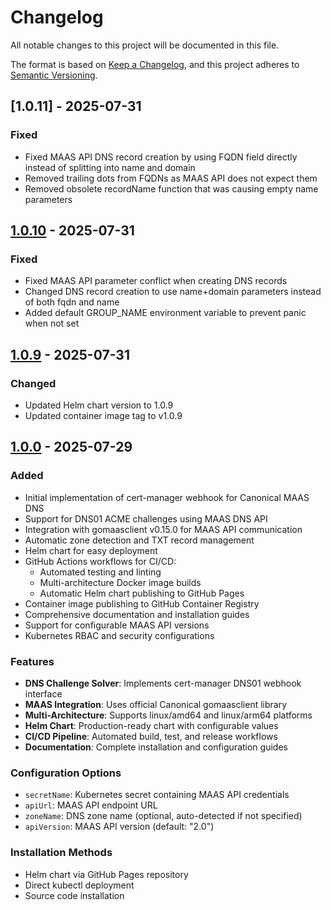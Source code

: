 # Changelog

All notable changes to this project will be documented in this file.

The format is based on [Keep a Changelog](https://keepachangelog.com/en/1.0.0/),
and this project adheres to [Semantic Versioning](https://semver.org/spec/v2.0.0.html).

## [1.0.11] - 2025-07-31

### Fixed
- Fixed MAAS API DNS record creation by using FQDN field directly instead of splitting into name and domain
- Removed trailing dots from FQDNs as MAAS API does not expect them
- Removed obsolete recordName function that was causing empty name parameters

## [1.0.10] - 2025-07-31

### Fixed
- Fixed MAAS API parameter conflict when creating DNS records
- Changed DNS record creation to use name+domain parameters instead of both fqdn and name
- Added default GROUP_NAME environment variable to prevent panic when not set

## [1.0.9] - 2025-07-31

### Changed
- Updated Helm chart version to 1.0.9
- Updated container image tag to v1.0.9

## [1.0.0] - 2025-07-29

### Added
- Initial implementation of cert-manager webhook for Canonical MAAS DNS
- Support for DNS01 ACME challenges using MAAS DNS API
- Integration with gomaasclient v0.15.0 for MAAS API communication
- Automatic zone detection and TXT record management
- Helm chart for easy deployment
- GitHub Actions workflows for CI/CD:
  - Automated testing and linting
  - Multi-architecture Docker image builds
  - Automatic Helm chart publishing to GitHub Pages
- Container image publishing to GitHub Container Registry
- Comprehensive documentation and installation guides
- Support for configurable MAAS API versions
- Kubernetes RBAC and security configurations

### Features
- **DNS Challenge Solver**: Implements cert-manager DNS01 webhook interface
- **MAAS Integration**: Uses official Canonical gomaasclient library
- **Multi-Architecture**: Supports linux/amd64 and linux/arm64 platforms
- **Helm Chart**: Production-ready chart with configurable values
- **CI/CD Pipeline**: Automated build, test, and release workflows
- **Documentation**: Complete installation and configuration guides

### Configuration Options
- `secretName`: Kubernetes secret containing MAAS API credentials
- `apiUrl`: MAAS API endpoint URL
- `zoneName`: DNS zone name (optional, auto-detected if not specified)
- `apiVersion`: MAAS API version (default: "2.0")

### Installation Methods
- Helm chart via GitHub Pages repository
- Direct kubectl deployment
- Source code installation

[1.0.10]: https://github.com/kogito-ops/cert-manager-webhook-maas/releases/tag/v1.0.10
[1.0.9]: https://github.com/kogito-ops/cert-manager-webhook-maas/releases/tag/v1.0.9
[1.0.0]: https://github.com/kogito-ops/cert-manager-webhook-maas/releases/tag/v1.0.0